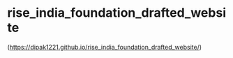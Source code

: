 # rise_india_foundation_drafted_website
(https://dipak1221.github.io/rise_india_foundation_drafted_website/)
